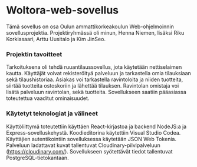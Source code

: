 # Woltora-web-sovellus

Tämä sovellus on osa Oulun ammattikorkeakoulun Web-ohjelmoinnin sovellusprojektia. 
Projektiryhmässä oli minun, Henna Niemen, lisäksi Riku Korkiasaari, Arttu Uusitalo ja Kim JinSeo.

### Projektin tavoitteet
Tarkoituksena oli tehdä ruuantilaussovellus, jota käytetään nettiselaimen kautta. 
Käyttäjät voivat rekisteröityä palveluun ja tarkastella omia tilauksiaan sekä tilaushistoriaa. Asiakas voi tarkastella ravintoloita ja niiden tuotteita, siirtää tuotteita ostoskoriin ja lähettää tilauksen. Ravintolan omistaja voi lisätä palveluun ravintolan, sekä tuotteita. Sovellukseen saatiin pääasiassa toteutettua vaaditut ominaisuudet.

### Käytetyt teknologiat ja välineet
Käyttöliittymä toteutettiin käyttäen React-kirjastoa ja backend NodeJS:a ja Express-sovelluskehystä. Koodieditorina käytettiin Visual Studio Codea. Käyttäjien autentikointiin sovelluksessa käytetään JSON Web Tokenia. Palveluun ladattavat kuvat tallentuvat Cloudinary-pilvipalveluun (https://cloudinary.com/). Sovellukseen syötettävät tiedot tallentuvat PostgreSQL-tietokantaan.
